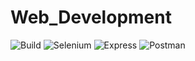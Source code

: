 # Web_Development
![Build](https://github.com/99002457/Web_Development/workflows/Build/badge.svg) ![Selenium](https://github.com/99002457/Web_Development/workflows/Selenium/badge.svg) ![Express](https://github.com/99002457/Web_Development/workflows/Express/badge.svg) ![Postman](https://github.com/99002457/Web_Development/workflows/Postman/badge.svg)
